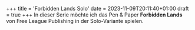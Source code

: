 +++
title = 'Forbidden Lands Solo'
date = 2023-11-09T20:11:40+01:00
draft = true
+++
In dieser Serie möchte ich das Pen & Paper **Forbidden Lands** von Free League Publishing in der Solo-Variante spielen.
